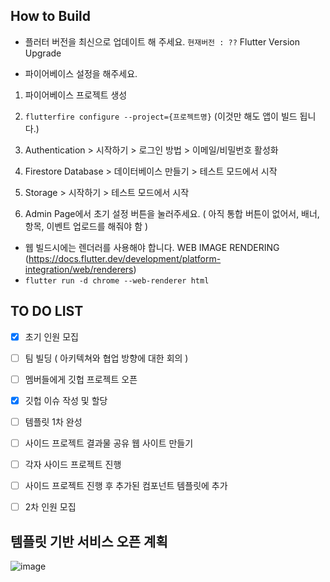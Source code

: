 ## How to Build

- 플러터 버전을 최신으로 업데이트 해 주세요. `현재버전 : ??` 
Flutter Version Upgrade

- 파이어베이스 설정을 해주세요.
1. 파이어베이스 프로젝트 생성
2. `flutterfire configure --project={프로젝트명}`
   (이것만 해도 앱이 빌드 됩니다.)

4. Authentication > 시작하기 > 로그인 방법 > 이메일/비밀번호 활성화
5. Firestore Database > 데이터베이스 만들기 > 테스트 모드에서 시작
6. Storage > 시작하기 > 테스트 모드에서 시작

7. Admin Page에서 초기 설정 버튼을 눌러주세요. ( 아직 통합 버튼이 없어서, 배너, 항목, 이벤트 업로드를 해줘야 함 )

- 웹 빌드시에는 렌더러를 사용해야 합니다.
WEB IMAGE RENDERING (https://docs.flutter.dev/development/platform-integration/web/renderers)
- `flutter run -d chrome --web-renderer html`

## TO DO LIST

- [x] 초기 인원 모집
- [ ] 팀 빌딩 ( 아키텍쳐와 협업 방향에 대한 회의 )
- [ ] 멤버들에게 깃헙 프로젝트 오픈
- [x] 깃헙 이슈 작성 및 할당
- [ ] 템플릿 1차 완성

- [ ] 사이드 프로젝트 결과물 공유 웹 사이트 만들기
- [ ] 각자 사이드 프로젝트 진행
- [ ] 사이드 프로젝트 진행 후 추가된 컴포넌트 템플릿에 추가
- [ ] 2차 인원 모집

## 템플릿 기반 서비스 오픈 계획

![image](https://github.com/jwson-automation/blueberry_template/assets/108061510/e451dfde-9141-42a5-805c-a0062a9c11e2)


